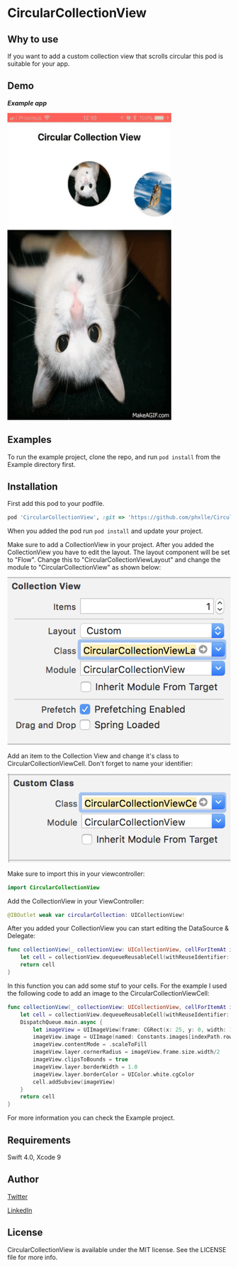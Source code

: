 # CircularCollectionView

## Why to use

If you want to add a custom collection view that scrolls circular this pod is suitable for your app.

## Demo

***Example app***

<img src="https://github.com/phxlle/CircularCollectionView/blob/master/Circular_Collection_View.gif" width="370" height="693">

## Examples

To run the example project, clone the repo, and run `pod install` from the Example directory first.

## Installation
First add this pod to your podfile.
```ruby
pod 'CircularCollectionView', :git => 'https://github.com/phxlle/CircularCollectionView.git', :tag => ‘1.1.3’"
```
When you added the pod run `pod install` and update your project.

Make sure to add a CollectionView in your project.
After you added the CollectionView you have to edit the layout. The layout component will be set to "Flow". Change this to "CircularCollectionViewLayout" and change the module to "CircularCollectionView" as shown below:

<img src="https://github.com/phxlle/CircularCollectionView/blob/master/CollectionViewLayout.png">

Add an item to the Collection View and change it's class to CircularCollectionViewCell. Don't forget to name your identifier:

<img src="https://github.com/phxlle/CircularCollectionView/blob/master/CollectionViewCell.png">

Make sure to import this in your viewcontroller:
```Swift
import CircularCollectionView
````

Add the CollectionView in your ViewController:
```Swift
@IBOutlet weak var circularCollection: UICollectionView!
````
After you added your CollectionView you can start editing the DataSource & Delegate:
```Swift
func collectionView(_ collectionView: UICollectionView, cellForItemAt indexPath: IndexPath) -> UICollectionViewCell {
    let cell = collectionView.dequeueReusableCell(withReuseIdentifier: "CircularCollectionViewCell", for: indexPath) as! CircularCollectionViewCell
    return cell
}
```
In this function you can add some stuf to your cells.
For the example I used the following code to add an image to the CircularCollectionViewCell:
```Swift
func collectionView(_ collectionView: UICollectionView, cellForItemAt indexPath: IndexPath) -> UICollectionViewCell {
    let cell = collectionView.dequeueReusableCell(withReuseIdentifier: "CircularCollectionViewCell", for: indexPath) as! CircularCollectionViewCell
    DispatchQueue.main.async {
        let imageView = UIImageView(frame: CGRect(x: 25, y: 0, width: 100, height: 100))
        imageView.image = UIImage(named: Constants.images[indexPath.row])
        imageView.contentMode = .scaleToFill
        imageView.layer.cornerRadius = imageView.frame.size.width/2
        imageView.clipsToBounds = true
        imageView.layer.borderWidth = 1.0
        imageView.layer.borderColor = UIColor.white.cgColor
        cell.addSubview(imageView)
    }
    return cell
}
```
For more information you can check the Example project.

## Requirements

Swift 4.0, Xcode 9

## Author

[Twitter](https://twitter.com/PAsselbergh)

[LinkedIn](https://www.linkedin.com/in/philippeasselbergh/)

## License

CircularCollectionView is available under the MIT license. See the LICENSE file for more info.
